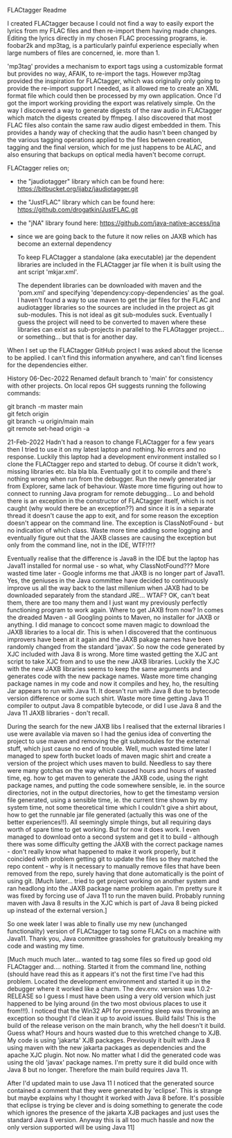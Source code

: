FLACtagger Readme

I created FLACtagger because I could not find a way to easily export the lyrics from my
FLAC files and then re-import them having made changes. Editing the lyrics directly in
my chosen FLAC processing programs, ie. foobar2k and mp3tag, is a particularly painful experience
especially when large numbers of files are concerned, ie. more than 1.

'mp3tag' provides a mechanism to export tags using a customizable format but provides no way, AFAIK,
to re-import the tags. However mp3tag provided the inspiration for FLACtagger, which was originally
only going to provide the re-import support I needed, as it allowed me to create an XML format file
which could then be processed by my own application. Once I'd got the import working 
providing the export was relatively simple. On the way I discovered a way to generate digests of the
raw audio in FLACtagger which match the digests created by ffmpeg. I also discovered that most FLAC files
also contain the same raw audio digest embedded in them. This provides a handy way of checking that the audio
hasn't been changed by the various tagging operations applied to the files between creation, tagging and 
the final version, which for me just happens to be ALAC, and also ensuring that backups on optical
media haven't become corrupt.

FLACtagger relies on;
- the "jaudiotagger" library which can be found here: https://bitbucket.org/ijabz/jaudiotagger.git
- the "JustFLAC" library which can be found here: https://github.com/drogatkin/JustFLAC.git
- the "jNA" library found here: https://github.com/java-native-access/jna
- since we are going back to the future it now relies on JAXB which has become an external dependency
  
  To keep FLACtagger a standalone (aka executable) jar the dependent libraries are included in the FLACtagger
  jar file when it is built using the ant script 'mkjar.xml'. 
  
  The dependent libraries can be downloaded with maven and the 'pom.xml' and specifying 
  'dependency:copy-dependencies' as the goal. I haven't found a way to use maven to get the jar files
  for the FLAC and audiotagger libraries so the sources are included in the project as git sub-modules.
  This is not ideal as git sub-modules suck. Eventually I guess the project will need to be converted to
  maven where these libraries can exist as sub-projects in parallel to the FLAGtagger project... or something...
  but that is for another day.

When I set up the FLACtagger GitHub project I was asked about the license to be applied. I can't find this
information anywhere, and can't find licenses for the dependencies either.

History
06-Dec-2022 Renamed default branch to 'main' for consistency with other projects. On local repos GH suggests 
running the following commands:

git branch -m master main  
git fetch origin  
git branch -u origin/main main  
git remote set-head origin -a  

21-Feb-2022 Hadn't had a reason to change FLACtagger for a few years then I tried to use it on
my latest laptop and nothing. No errors and no response. Luckily this laptop had a development environment
installed so I clone the FLACtagger repo and started to debug. Of course it didn't work, missing libraries
etc. bla bla bla. Eventually got it to compile and there's nothing wrong when run from the debugger. Run
the newly generated jar from Explorer, same lack of behaviour. Waste more time figuring out how to connect
to running Java program for remote debugging... Lo and behold there is an exception in the constructor of
FLACtagger itself, which is not caught (why would there be an exception??) and since it is in a separate thread
it doesn't cause the app to exit, and for some reason the exception doesn't appear on the command line. The
exception is ClassNotFound - but no indication of which class. Waste more time adding some logging and eventually
figure out that the JAXB classes are causing the exception but only from the command line, not in the IDE, WTF!?!?

Eventually realise that the difference is Java8 in the IDE but the laptop has Java11 installed for normal use - so
what, why ClassNotFound??? More wasted time later - Google informs me that JAXB is no longer part of Java11. Yes,
the geniuses in the Java committee have decided to continuously improve us all the way back to the last millenium
when JAXB had to be downloaded separately from the standard JRE... WTAF? OK, can't beat them, there are too many
them and I just want my previously perfectly functioning program to work again. 
Where to get JAXB from now? 
In comes the dreaded Maven - all Googling points to Maven, no installer for JAXB or anything. 
I did manage to concoct some maven magic to download the JAXB libraries to a local dir.
This is when I discovered that the continuous improvers have been at it again and the
JAXB pakage names have been randomly changed from the standard 'javax'. So now the code generated
by XJC included with Java 8 is wrong. More time wasted getting the XJC ant script to take XJC from and to use the 
new JAXB libraries. Luckily the XJC with the new JAXB libraries seems to keep the same arguments and generates code 
with the new package names. Waste more time changing package names in my code and now it compiles and hey, ho, 
the resulting Jar appears to run with Java 11. It doesn't
run with Java 8 due to bytecode version difference or some such shirt. Waste more time getting Java 11 compiler to
output Java 8 compatible bytecode, or did I use Java 8 and the Java 11 JAXB libraries - don't recall.

During the search for the new JAXB libs I realised that the external libraries I use were available via maven so I
had the genius idea of converting the project to use maven and removing the git submodules for the external stuff,
which just cause no end of trouble. Well, much wasted time later I managed to spew forth bucket loads of maven magic 
shirt and create a version of the project which uses maven to build. Needless to say there were many gotchas on the
way which caused hours and hours of wasted time, eg. how to get maven to generate the JAXB code, using the right
package names, and putting the code somewhere sensible, ie. in the source directories, not in the output directories,
how to get the timestamp version file generated, using a sensible time, ie. the current time shown by my 
system time, not some theoretical time which I couldn't give a shirt about, how to get the runnable jar file
generated (actually this was one of the better experiences!!). All seemingly simple things, but all requiring days
worth of spare time to get working. But for now it does work. I even managed to download onto a second system and
get it to build - although there was some difficulty getting the JAXB with the correct package names - don't really
know what happened to make it work properly, but it coincided with problem getting git to update the files so
they matched the repo content - why is it necessary to manually remove files that have been removed from the repo, 
surely having that done automatically is the point of using git. [Much later... tried to get project working on another 
system and ran headlong into the JAXB package name problem again. I'm pretty sure it was fixed by forcing use of Java 11
to run the maven build. Probably running maven with Java 8 results in the XJC which is part of Java 8 being picked
up instead of the external version.]

So one week later I was able to finally use my new (unchanged functionality) version of FLACtagger to tag some
FLACs on a machine with Java11. Thank you, Java committee grassholes for gratuitously breaking my code and wasting my time.

[Much much much later... wanted to tag some files so fired up good old FLACtagger and.... nothing.  Started it from the 
command line, nothing (should have read this as it appears it's not the first time I've had this problem. Located the 
development environment and started it up in the debugger where it worked like a charm. The dev.env. version was 1.0.2-RELEASE 
so I guess I must have been using a very old version which just happened to be lying around (in the two most obvious places
to use it from!!!). I noticed that the Win32 API for preventing sleep was throwing an exception so thought I'd clean it
up to avoid issues. Build fails! This is the build of the release verison on the main branch, why the hell doesn't it build.
Guess what? Hours and hours wasted due to this wretched change to XJB. My code is using 'jakarta' XJB packages. Previously
it built with Java 8 using maven with the new jakarta packages as dependencies and the apache XJC plugin. Not now. No matter
what I did the generated code was using the old 'javax' package names. I'm pretty sure it did build once with Java 8 but
no longer. Therefore the main build requires Java 11.

After I'd updated main to use Java 11 I noticed that the generated source contained a comment that they were generated by
'eclipse'. This is strange but maybe explains why I thought it worked with Java 8 before. It's possible that eclipse is
trying be clever and is doing something to generate the code which ignores the presence of the jakarta XJB packages
and just uses the standard Java 8 version. Anyway this is all too much hassle and now the only version supported will
be using Java 11]
